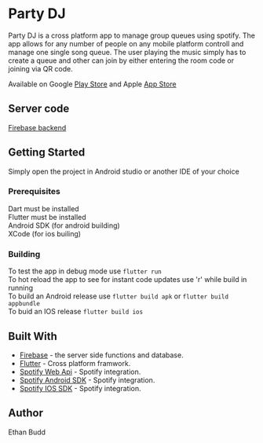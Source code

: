 # Party DJ

Party DJ is a cross platform app to manage group queues using spotify. The app allows for any number of people on any mobile platform
controll and manage one single song queue. The user playing the music simply has to create a queue and other can join by either entering
the room code or joining via QR code.

Available on Google [Play Store](https://play.google.com/store/apps/details?id=dev.budde.spotify_queue) and Apple [App Store](https://apps.apple.com/us/app/party-music-queue/id1497405326?ls=1)

## Server code
[Firebase backend](https://github.com/budde25/queue-backend)

## Getting Started

Simply open the project in Android studio or another IDE of your choice

### Prerequisites
Dart must be installed  
Flutter must be installed  
Android SDK (for android building)  
XCode (for ios builing)  

### Building
To test the app in debug mode use `flutter run`  
To hot reload the app to see for instant code updates use 'r' while build in running  
To build an Android release use  `flutter build apk` or `flutter build appbundle`  
To buid an IOS release `flutter build ios`  

## Built With
* [Firebase](https://firebase.google.com/) - the server side functions and database.  
* [Flutter](https://flutter.dev/) - Cross platform framwork.  
* [Spotify Web Api](https://developer.spotify.com/documentation/web-api/) - Spotify integration.  
* [Spotify Android SDK](https://developer.spotify.com/documentation/android/) - Spotify integration.  
* [Spotify IOS SDK](https://developer.spotify.com/documentation/ios/) - Spotify integration.  

## Author
Ethan Budd
